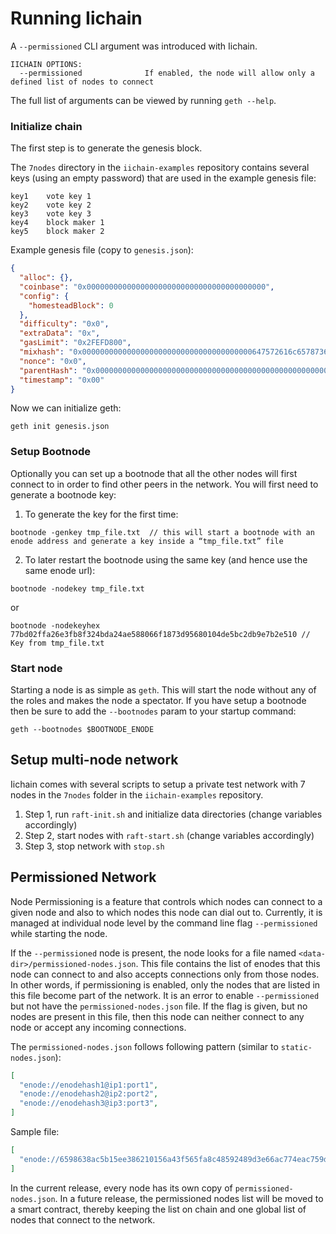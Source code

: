 
# Running Iichain

A `--permissioned` CLI argument was introduced with Iichain.

```
IICHAIN OPTIONS:
  --permissioned              If enabled, the node will allow only a defined list of nodes to connect
```

The full list of arguments can be viewed by running `geth --help`.

### Initialize chain

The first step is to generate the genesis block.

The `7nodes` directory in the `iichain-examples` repository contains several keys (using an empty password) that are used in the example genesis file:

```
key1    vote key 1
key2    vote key 2
key3    vote key 3
key4    block maker 1
key5    block maker 2
```

Example genesis file (copy to `genesis.json`):
```json
{
  "alloc": {},
  "coinbase": "0x0000000000000000000000000000000000000000",
  "config": {
    "homesteadBlock": 0
  },
  "difficulty": "0x0",
  "extraData": "0x",
  "gasLimit": "0x2FEFD800",
  "mixhash": "0x00000000000000000000000000000000000000647572616c65787365646c6578",
  "nonce": "0x0",
  "parentHash": "0x0000000000000000000000000000000000000000000000000000000000000000",
  "timestamp": "0x00"
}
```

Now we can initialize geth:

```
geth init genesis.json
```

### Setup Bootnode
Optionally you can set up a bootnode that all the other nodes will first connect to in order to find other peers in the network. You will first need to generate a bootnode key:

1. To generate the key for the first time:

`bootnode -genkey tmp_file.txt  // this will start a bootnode with an enode address and generate a key inside a “tmp_file.txt” file`

2. To later restart the bootnode using the same key (and hence use the same enode url):

`bootnode -nodekey tmp_file.txt`

or

`bootnode -nodekeyhex 77bd02ffa26e3fb8f324bda24ae588066f1873d95680104de5bc2db9e7b2e510 // Key from tmp_file.txt`


### Start node

Starting a node is as simple as `geth`. This will start the node without any of the roles and makes the node a spectator. If you have setup a bootnode then be sure to add the `--bootnodes` param to your startup command:

`geth --bootnodes $BOOTNODE_ENODE`

## Setup multi-node network

Iichain comes with several scripts to setup a private test network with 7 nodes in the `7nodes` folder in the `iichain-examples` repository.

1. Step 1, run `raft-init.sh` and initialize data directories (change variables accordingly)
2. Step 2, start nodes with `raft-start.sh` (change variables accordingly)
3. Step 3, stop network with `stop.sh`

## Permissioned Network

Node Permissioning is a feature that controls which nodes can connect to a given node and also to which nodes this node can dial out to. Currently, it is managed at individual node level by the command line flag `--permissioned` while starting the node.

If the `--permissioned` node is present, the node looks for a file named `<data-dir>/permissioned-nodes.json`. This file contains the list of enodes that this node can connect to and also accepts connections only from those nodes. In other words, if permissioning is enabled, only the nodes that are listed in this file become part of the network. It is an error to enable `--permissioned` but not have the `permissioned-nodes.json` file. If the flag is given, but no nodes are present in this file, then this node can neither connect to any node or accept any incoming connections.

The `permissioned-nodes.json` follows following pattern (similar to `static-nodes.json`):

```json
[
  "enode://enodehash1@ip1:port1",
  "enode://enodehash2@ip2:port2",
  "enode://enodehash3@ip3:port3",
]
```

Sample file:

```json
[
  "enode://6598638ac5b15ee386210156a43f565fa8c48592489d3e66ac774eac759db9eb52866898cf0c5e597a1595d9e60e1a19c84f77df489324e2f3a967207c047470@127.0.0.1:30300",
]
```

In the current release, every node has its own copy of `permissioned-nodes.json`. In a future release, the permissioned nodes list will be moved to a smart contract, thereby keeping the list on chain and one global list of nodes that connect to the network.

